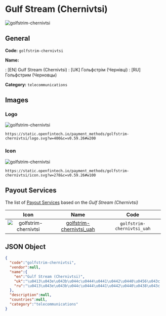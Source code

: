
# Gulf Stream (Chernivtsi) 
![golfstrim-chernivtsi](https://static.openfintech.io/payment_methods/golfstrim-chernivtsi/logo.svg?w=400&c=v0.59.26#w200)  

## General 
**Code:** `golfstrim-chernivtsi` 
 
**Name:** 
 
:	[EN] Gulf Stream (Chernivtsi) 
:	[UK] Гольфстрім (Чернівці) 
:	[RU] Гольфстрим (Черновцы) 
 
**Category:** `telecommunications` 
 

## Images 

### Logo 
![golfstrim-chernivtsi](https://static.openfintech.io/payment_methods/golfstrim-chernivtsi/logo.svg?w=400&c=v0.59.26#w200)  

```
https://static.openfintech.io/payment_methods/golfstrim-chernivtsi/logo.svg?w=400&c=v0.59.26#w200
```  

### Icon 
![golfstrim-chernivtsi](https://static.openfintech.io/payment_methods/golfstrim-chernivtsi/icon.svg?w=278&c=v0.59.26#w100)  

```
https://static.openfintech.io/payment_methods/golfstrim-chernivtsi/icon.svg?w=278&c=v0.59.26#w100
```  

## Payout Services 
 
The list of [Payout Services](/payout-services/) based on the _Gulf Stream (Chernivtsi)_ 

|Icon|Name|Code| 
|:---:|:---:|:---:| 
|![golfstrim-chernivtsi](https://static.openfintech.io/payout_methods/golfstrim-chernivtsi/icon.svg?w=278&c=v0.59.26#w40) |[golfstrim-chernivtsi_uah](/payout-services/golfstrim-chernivtsi_uah/)|`golfstrim-chernivtsi_uah`| 
 

## JSON Object 

```json
{
  "code":"golfstrim-chernivtsi",
  "vendor":null,
  "name":{
    "en":"Gulf Stream (Chernivtsi)",
    "uk":"\u0413\u043e\u043b\u044c\u0444\u0441\u0442\u0440\u0456\u043c (\u0427\u0435\u0440\u043d\u0456\u0432\u0446\u0456)",
    "ru":"\u0413\u043e\u043b\u044c\u0444\u0441\u0442\u0440\u0438\u043c (\u0427\u0435\u0440\u043d\u043e\u0432\u0446\u044b)"
  },
  "description":null,
  "countries":null,
  "category":"telecommunications"
}
```  
